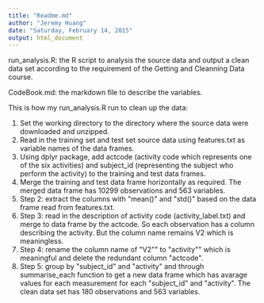 ```yaml
---
title: "Readme.md"
author: "Jeremy Huang"
date: "Saturday, February 14, 2015"
output: html_document
---
```


run_analysis.R: the R script to analysis the source data and output a clean 
                data set according to the requirement of the Getting and 
                Cleanning Data course.

CodeBook.md: the markdown file to describe the variables.
             
This is how my run_analysis.R run to clean up the data:

1. Set the working directory to the directory where the source data were 
   downloaded and unzipped.
2. Read in the training set and test set source data using features.txt
   as variable names of the data frames.
3. Using dplyr package, add actcode (activity code which represents one of 
   the six activities) and subject_id (representing the subject who perform
   the activity) to the training and test data frames.
4. Merge the training and test data frame horizontally as required. The 
   merged data frame has 10299 observations and 563 variables.
5. Step 2: extract the columns with "mean()" and "std()" based on the 
   data frame read from features.txt.
6. Step 3: read in the description of activity code (activity_label.txt) 
   and merge to data frame by the actcode. So each observation has a column
   describing the activity. But the column name remains V2 which is 
   meaningless.
7. Step 4: rename the column name of "V2"" to "activity"" which is meaningful
   and delete the redundant column "actcode".
8. Step 5: group by "subject_id" and "activity" and through summarise_each 
   function to get a new data frame which has avarage values for each 
   measurement for each "subject_id" and "activity". The clean data set has
   180 observations and 563 variables.             


